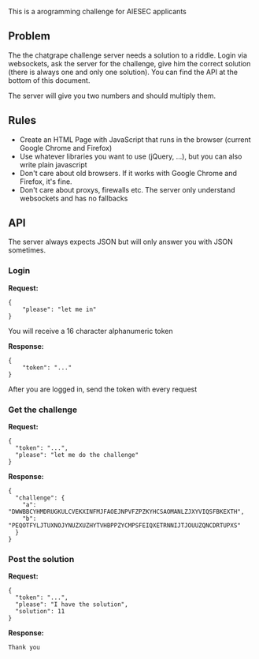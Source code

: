 This is a arogramming challenge for AIESEC applicants

## Problem ##

The the chatgrape challenge server needs a solution to a riddle. Login via websockets, ask the server for the challenge, give him the correct solution (there is always one and only one solution). You can find the API at the bottom of this document.

The server will give you two numbers and should multiply them.

## Rules ##

* Create an HTML Page with JavaScript that runs in the browser (current Google Chrome and Firefox)
* Use whatever libraries you want to use (jQuery, ...), but you can also write plain javascript
* Don't care about old browsers. If it works with Google Chrome and Firefox, it's fine.
* Don't care about proxys, firewalls etc. The server only understand websockets and has no fallbacks

## API ##

The server always expects JSON but will only answer you with JSON sometimes.

### Login ###

**Request:** 

```
{
    "please": "let me in"
}
```

You will receive a 16 character alphanumeric token

**Response:**
```
{
    "token": "..."
} 
```

After you are logged in, send the token with every request

### Get the challenge ###

**Request:**
```
{
  "token": "...",
  "please": "let me do the challenge"
}
```

**Response:**
```
{
  "challenge": {
    "a": "DWWBBCYHMDRUGKULCVEKXINFMJFAOEJNPVFZPZKYHCSAOMANLZJXYVIQSFBKEXTH",
    "b": "PEQOTFYLJTUXNOJYNUZXUZHYTVHBPPZYCMPSFEIQXETRNNIJTJOUUZQNCDRTUPXS"
  }
}
```

### Post the solution ###

**Request:**
```
{
  "token": "...",
  "please": "I have the solution",
  "solution": 11
}
```

**Response:**
```
Thank you
```
